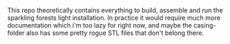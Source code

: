 This repo theoretically contains everything to build, assemble and run the sparkling forests light installation. In practice it would require much more documentation which i'm too lazy for right now, and maybe the casing-folder also has some pretty rogue STL files that don't belong there. 
